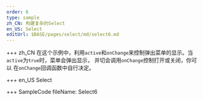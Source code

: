 ```yaml
---
order: 6
type: sample
zh_CN: 构建复杂的Select
en_US: Select
editUrl: $BASE/pages/select/md/select6.md
---
```


+++ zh_CN
在这个示例中，利用<Code>active</Code>和<Code>onChange</Code>来控制弹出菜单的显示。当<Code>active</Code>为<Code>true</Code>时，菜单会弹出显示，
并切会调用<Code>onChange</Code>控制打开或关闭，你可以 在<Code>onChange</Code>回调函数中自行决定。

+++ en_US
Select

+++ SampleCode
fileName: Select6
